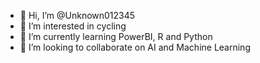 - 👋 Hi, I’m @Unknown012345
- 👀 I’m interested in cycling
- 🌱 I’m currently learning PowerBI, R and Python
- 💞️ I’m looking to collaborate on AI and Machine Learning

<!---
Unknown012345/Unknown012345 is a ✨ special ✨ repository because its `README.md` (this file) appears on your GitHub profile.
You can click the Preview link to take a look at your changes.
--->
